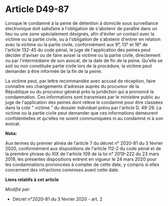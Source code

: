# Article D49-87

Lorsque le condamné à la peine de détention à domicile sous surveillance électronique doit satisfaire à l'obligation de
s'abstenir de paraître dans un lieu ou une zone spécialement désignés, afin d'éviter un contact avec la victime ou la partie
civile, ou à l'obligation de s'abstenir d'entrer en relation avec la victime ou la partie civile, conformément aux 9°, 13° et
18° de l'article 132-45 du code pénal, le juge de l'application des peines peut décider d'aviser ou de faire aviser la
victime ou la partie civile, directement ou par l'intermédiaire de son avocat, de la date de fin de la peine. Qu'elle se soit
ou non constituée partie civile lors de la procédure, la victime peut demander à être informée de la fin de la peine.

La victime peut, par lettre recommandée avec accusé de réception, faire connaître ses changements d'adresse auprès du
procureur de la République ou du procureur général près la juridiction qui a prononcé la condamnation. Ces informations sont
transmises par le ministère public au juge de l'application des peines dont relève le condamné pour être classées dans la
cote “ victime ” du dossier individuel prévu par l'article D. 49-29. La victime ou la partie civile peut demander que ces
informations demeurent confidentielles et qu'elles ne soient communiquées ni au condamné ni à son avocat.

**Nota:**

Aux termes du premier alinéa de l’article 7 du décret n° 2020-81 du 3 février 2020, conformément aux dispositions de
l'article 112-2 du code pénal et de la première phrase du XIX de l'article 109 de la loi n° 2019-222 du 23 mars 2019, les
présentes dispositions entrent en vigueur le 24 mars 2020 pour les condamnations prononcées à compter de cette date, y
compris si elles concernent des infractions commises avant cette date.

**Liens relatifs à cet article**

_Modifié par_:

  - Décret n°2020-81 du 3 février 2020 - art. 2
